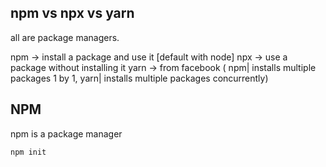 ## npm vs npx vs yarn

all are package managers.

npm -> install a package and use it [default with node]
npx -> use a package without installing it
yarn -> from facebook ( npm| installs multiple packages 1 by 1, yarn| installs multiple packages concurrently)



## NPM
npm is a package manager

`npm init`


